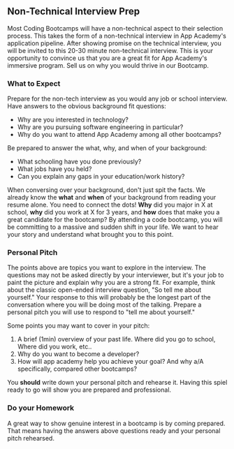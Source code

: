 ## Non-Technical Interview Prep

Most Coding Bootcamps will have a non-technical aspect to their selection process. This takes the
form of a non-technical interview in App Academy's application pipeline. After showing promise on
the technical interview, you will be invited to this 20-30 minute non-technical interview.
This is your opportunity to convince us that you are a great fit for App Academy's immersive
program. Sell us on why you would thrive in our Bootcamp.

### What to Expect

Prepare for the non-tech interview as you would any job or school interview. Have answers to the obvious
background fit questions:

- Why are you interested in technology?
- Why are you pursuing software engineering in particular?
- Why do you want to attend App Academy among all other bootcamps?

Be prepared to answer the what, why, and when of your background:

- What schooling have you done previously?
- What jobs have you held?
- Can you explain any gaps in your education/work history?

When conversing over your background, don't just spit the facts. We already know the **what** and **when**
of your background from reading your resume alone. You need to connect the dots! **Why** did you major in X at
school, **why** did you work at X for 3 years, and **how** does that make you a great candidate for the
bootcamp? By attending a code bootcamp, you will be committing to a massive and sudden shift in your life. We
want to hear your story and understand what brought you to this point.

### Personal Pitch

The points above are topics you want to explore in the interview. The questions may not be asked directly by
your interviewer, but it's your job to paint the picture and explain why you are a strong fit.
For example, think about the classic open-ended interview question, "So tell me about yourself."
Your response to this will probably be the longest part of the conversation where you will be doing most of
the talking. Prepare a personal pitch you will use to respond to "tell me about yourself."

Some points you may want to cover in your pitch:

1. A brief (1min) overview of your past life. Where did you go to school, Where did you work, etc..
2. Why do you want to become a developer?
3. How will app academy help you achieve your goal? And why a/A specifically, compared other bootcamps?

You **should** write down your personal pitch and rehearse it. Having this spiel ready to go will
show you are prepared and professional.

### Do your Homework

A great way to show genuine interest in a bootcamp is by coming prepared. That means having the answers
above questions ready and your personal pitch rehearsed.
